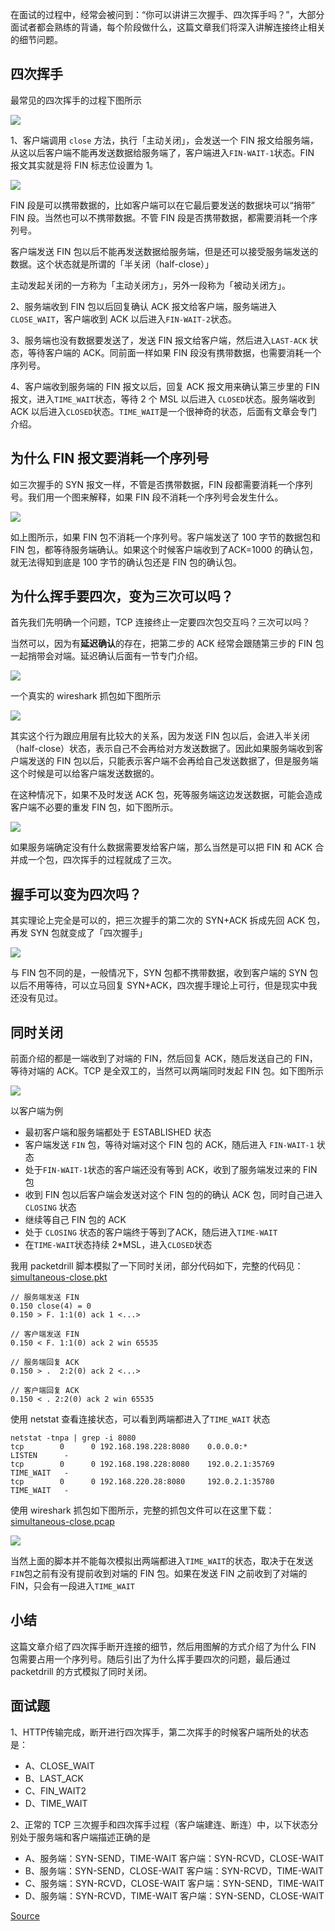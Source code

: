 

在面试的过程中，经常会被问到：“你可以讲讲三次握手、四次挥手吗？”，大部分面试者都会熟练的背诵，每个阶段做什么，这篇文章我们将深入讲解连接终止相关的细节问题。

四次挥手
----

最常见的四次挥手的过程下图所示

![](https://user-gold-cdn.xitu.io/2019/6/26/16b911c618264239)

1、客户端调用 `close` 方法，执行「主动关闭」，会发送一个 FIN 报文给服务端，从这以后客户端不能再发送数据给服务端了，客户端进入`FIN-WAIT-1`状态。FIN 报文其实就是将 FIN 标志位设置为 1。

![](https://user-gold-cdn.xitu.io/2019/6/26/16b911c69b0f0f8e)

FIN 段是可以携带数据的，比如客户端可以在它最后要发送的数据块可以“捎带” FIN 段。当然也可以不携带数据。不管 FIN 段是否携带数据，都需要消耗一个序列号。

客户端发送 FIN 包以后不能再发送数据给服务端，但是还可以接受服务端发送的数据。这个状态就是所谓的「半关闭（half-close）」

主动发起关闭的一方称为「主动关闭方」，另外一段称为「被动关闭方」。

2、服务端收到 FIN 包以后回复确认 ACK 报文给客户端，服务端进入 `CLOSE_WAIT`，客户端收到 ACK 以后进入`FIN-WAIT-2`状态。

3、服务端也没有数据要发送了，发送 FIN 报文给客户端，然后进入`LAST-ACK` 状态，等待客户端的 ACK。同前面一样如果 FIN 段没有携带数据，也需要消耗一个序列号。

4、客户端收到服务端的 FIN 报文以后，回复 ACK 报文用来确认第三步里的 FIN 报文，进入`TIME_WAIT`状态，等待 2 个 MSL 以后进入 `CLOSED`状态。服务端收到 ACK 以后进入`CLOSED`状态。`TIME_WAIT`是一个很神奇的状态，后面有文章会专门介绍。

为什么 FIN 报文要消耗一个序列号
------------------

如三次握手的 SYN 报文一样，不管是否携带数据，FIN 段都需要消耗一个序列号。我们用一个图来解释，如果 FIN 段不消耗一个序列号会发生什么。

![](https://user-gold-cdn.xitu.io/2019/6/26/16b911c61961ba78)

如上图所示，如果 FIN 包不消耗一个序列号。客户端发送了 100 字节的数据包和 FIN 包，都等待服务端确认。如果这个时候客户端收到了ACK=1000 的确认包，就无法得知到底是 100 字节的确认包还是 FIN 包的确认包。

为什么挥手要四次，变为三次可以吗？
-----------------

首先我们先明确一个问题，TCP 连接终止一定要四次包交互吗？三次可以吗？

当然可以，因为有**延迟确认**的存在，把第二步的 ACK 经常会跟随第三步的 FIN 包一起捎带会对端。延迟确认后面有一节专门介绍。

![](https://user-gold-cdn.xitu.io/2019/10/30/16e1a9da7d44c03d)

一个真实的 wireshark 抓包如下图所示

![](https://user-gold-cdn.xitu.io/2019/6/26/16b911c66b8f2069)

其实这个行为跟应用层有比较大的关系，因为发送 FIN 包以后，会进入半关闭（half-close）状态，表示自己不会再给对方发送数据了。因此如果服务端收到客户端发送的 FIN 包以后，只能表示客户端不会再给自己发送数据了，但是服务端这个时候是可以给客户端发送数据的。

在这种情况下，如果不及时发送 ACK 包，死等服务端这边发送数据，可能会造成客户端不必要的重发 FIN 包，如下图所示。

![](https://user-gold-cdn.xitu.io/2019/6/26/16b911c69a12791c)

如果服务端确定没有什么数据需要发给客户端，那么当然是可以把 FIN 和 ACK 合并成一个包，四次挥手的过程就成了三次。

握手可以变为四次吗？
----------

其实理论上完全是可以的，把三次握手的第二次的 SYN+ACK 拆成先回 ACK 包，再发 SYN 包就变成了「四次握手」

![](https://user-gold-cdn.xitu.io/2019/6/26/16b911c6a3ca620d)

与 FIN 包不同的是，一般情况下，SYN 包都不携带数据，收到客户端的 SYN 包以后不用等待，可以立马回复 SYN+ACK，四次握手理论上可行，但是现实中我还没有见过。

同时关闭
----

前面介绍的都是一端收到了对端的 FIN，然后回复 ACK，随后发送自己的 FIN，等待对端的 ACK。TCP 是全双工的，当然可以两端同时发起 FIN 包。如下图所示

![](https://user-gold-cdn.xitu.io/2019/9/28/16d75572508a08d2)

以客户端为例

*   最初客户端和服务端都处于 ESTABLISHED 状态
*   客户端发送 `FIN` 包，等待对端对这个 FIN 包的 ACK，随后进入 `FIN-WAIT-1` 状态
*   处于`FIN-WAIT-1`状态的客户端还没有等到 ACK，收到了服务端发过来的 FIN 包
*   收到 FIN 包以后客户端会发送对这个 FIN 包的的确认 ACK 包，同时自己进入 `CLOSING` 状态
*   继续等自己 FIN 包的 ACK
*   处于 `CLOSING` 状态的客户端终于等到了ACK，随后进入`TIME-WAIT`
*   在`TIME-WAIT`状态持续 2\*MSL，进入`CLOSED`状态

我用 packetdrill 脚本模拟了一下同时关闭，部分代码如下，完整的代码见：[simultaneous-close.pkt](https://github.com/arthur-zhang/tcp_ebook/blob/master/tcp_connection_management/simultaneous-close.pkt)

    // 服务端发送 FIN
    0.150 close(4) = 0
    0.150 > F. 1:1(0) ack 1 <...>
    
    // 客户端发送 FIN
    0.150 < F. 1:1(0) ack 2 win 65535
    
    // 服务端回复 ACK
    0.150 > .  2:2(0) ack 2 <...>
    
    // 客户端回复 ACK
    0.150 < . 2:2(0) ack 2 win 65535


使用 netstat 查看连接状态，可以看到两端都进入了`TIME_WAIT` 状态

    netstat -tnpa | grep -i 8080                                                                
    tcp        0      0 192.168.198.228:8080    0.0.0.0:*               LISTEN      -                   
    tcp        0      0 192.168.198.228:8080    192.0.2.1:35769         TIME_WAIT   -                   
    tcp        0      0 192.168.220.28:8080     192.0.2.1:35780         TIME_WAIT   -     


使用 wireshark 抓包如下图所示，完整的抓包文件可以在这里下载：[simultaneous-close.pcap](https://github.com/arthur-zhang/tcp_ebook/blob/master/tcp_connection_management/simultaneous-close.pcap)

![](https://user-gold-cdn.xitu.io/2019/6/26/16b911c6a3c62b6e)

当然上面的脚本并不能每次模拟出两端都进入`TIME_WAIT`的状态，取决于在发送 `FIN`包之前有没有提前收到对端的 FIN 包。如果在发送 FIN 之前收到了对端的 FIN，只会有一段进入`TIME_WAIT`

小结
--

这篇文章介绍了四次挥手断开连接的细节，然后用图解的方式介绍了为什么 FIN 包需要占用一个序列号。随后引出了为什么挥手要四次的问题，最后通过 packetdrill 的方式模拟了同时关闭。

面试题
---

1、HTTP传输完成，断开进行四次挥手，第二次挥手的时候客户端所处的状态是：

*   A、CLOSE\_WAIT
*   B、LAST\_ACK
*   C、FIN\_WAIT2
*   D、TIME\_WAIT

2、正常的 TCP 三次握手和四次挥手过程（客户端建连、断连）中，以下状态分别处于服务端和客户端描述正确的是

*   A、服务端：SYN-SEND，TIME-WAIT 客户端：SYN-RCVD，CLOSE-WAIT
*   B、服务端：SYN-SEND，CLOSE-WAIT 客户端：SYN-RCVD，TIME-WAIT
*   C、服务端：SYN-RCVD，CLOSE-WAIT 客户端：SYN-SEND，TIME-WAIT
*   D、服务端：SYN-RCVD，TIME-WAIT 客户端：SYN-SEND，CLOSE-WAIT


[Source](https://juejin.im/book/6844733788681928712/section/6844733788824535053)